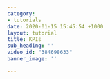 ```yaml
---
category:
- tutorials
date: 2020-01-15 15:45:54 +1000
layout: tutorial
title: KPIs
sub_heading: ''
video_id: "384698633"
banner_image: ''

---
```

